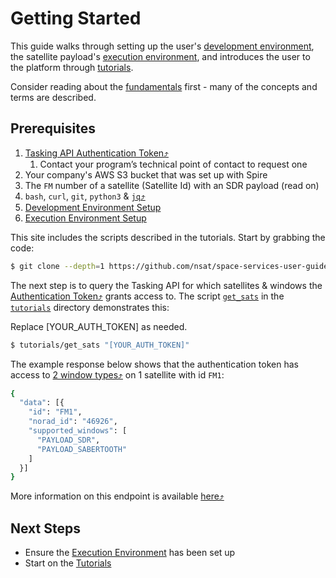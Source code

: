 # Getting Started

This guide walks through setting up the user's [development environment](./dev-env/), the satellite payload's [execution environment](./ExecutionEnvironment.md), and introduces the user to the platform through [tutorials](./tutorials/).

Consider reading about the [fundamentals](./Fundamentals.md) first - many of the concepts and terms are described.


## Prerequisites

1. [Tasking API Authentication Token⤴](https://developers.spire.com/tasking-api-docs/#authentication)
   1. Contact your program’s technical point of contact to request one
1. Your company's AWS S3 bucket that was set up with Spire
1. The `FM` number of a satellite (Satellite Id) with an SDR payload (read on)
1. `bash`, `curl`, `git`, `python3` & [`jq`⤴](https://stedolan.github.io/jq/)
1. [Development Environment Setup](./dev-env/)
1. [Execution Environment Setup](./ExecutionEnvironment.md)


This site includes the scripts described in the tutorials. Start by grabbing the code:

```bash
$ git clone --depth=1 https://github.com/nsat/space-services-user-guide.git
```

The next step is to query the Tasking API for which satellites & windows the [Authentication Token⤴](https://developers.spire.com/tasking-api-docs/#authentication) grants access to. The script [`get_sats`](https://github.com/nsat/space-services-user-guide/blob/main/tutorials/get_stats) in the [`tutorials`](https://github.com/nsat/space-services-user-guide/tree/main/tutorials) directory demonstrates this:

<aside class="notice">Replace [YOUR_AUTH_TOKEN] as needed.</aside>


```bash
$ tutorials/get_sats "[YOUR_AUTH_TOKEN]"
```


The example response below shows that the authentication token has access to [2 window types⤴](https://developers.spire.com/tasking-api-docs/#supported-windows) on 1 satellite with id `FM1`:

```bash
{
  "data": [{
    "id": "FM1",
    "norad_id": "46926",
    "supported_windows": [
      "PAYLOAD_SDR",
      "PAYLOAD_SABERTOOTH"
    ]
  }]
}
```

More information on this endpoint is available [here⤴](https://developers.spire.com/tasking-api-docs/#select-satellite)


## Next Steps

 - Ensure the [Execution Environment](./ExecutionEnvironment.md) has been set up
 - Start on the [Tutorials](./tutorials/)
